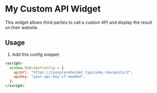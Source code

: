 # My Custom API Widget

This widget allows third parties to call a custom API and display the result on their website.

## Usage

1. Add this config snippet:

```html
<script>
  window.MyWidgetConfig = {
    apiUrl: "https://jsonplaceholder.typicode.com/posts/2",
    apiKey: "your-api-key-if-needed",
  };
</script>
```
